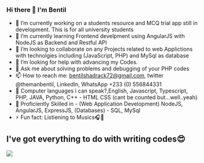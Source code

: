 ### Hi there 👋 I'm Bentil

- 🔭 I’m currently working on a students resource and MCQ trial app still in development. This is for all university students
- 🌱 I’m currently learning Frontend develpment using AngularJS with NodeJS as Backend and Restful API
- 👯 I’m looking to collaborate on any Projects related to web Applictions with technolgies including (JavaScript, PHP) and MySql as database
- 🤔 I’m looking for help with advancing my Codes.
- 💬 Ask me about solving problems and debugging of your PHP codes
- 📫 How to reach me: bentilshadrack72@gmail.com, twitter @themanbentil, LinkedIn, WhatsApp +233 (0) 556844331
- 🦾 Computer languages i can speak?,English, Javascript, Typescript, PHP, JAVA, Python, C++ - HTML CSS (cant be counted but...well..yeah)
- 🌌 Proficiently Skilled in - (Web Application Development) NodeJS, AngularJS, ExpressJS, (Databases) - SQL, MySql
- ⚡ Fun fact: Listiening to Musics🎧🎵 


## **I've got everything to do with writing codes😍**
![](https://github-profile-summary-cards.vercel.app/api/cards/profile-details?username=qbentil&theme=github_dark)

